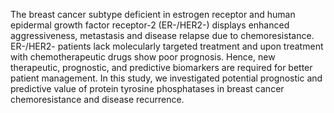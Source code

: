 The breast cancer subtype deficient in estrogen receptor and human epidermal growth factor receptor-2 (ER-/HER2-) displays enhanced aggressiveness, metastasis and disease relapse due to chemoresistance. ER-/HER2- patients lack molecularly targeted treatment and upon treatment with chemotherapeutic drugs show poor prognosis. Hence, new therapeutic, prognostic, and predictive biomarkers are required for better patient management. In this study, we investigated potential prognostic and predictive value of protein tyrosine phosphatases in breast cancer chemoresistance and disease recurrence. 
